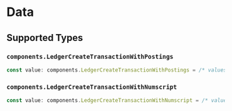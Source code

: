 # Data


## Supported Types

### `components.LedgerCreateTransactionWithPostings`

```typescript
const value: components.LedgerCreateTransactionWithPostings = /* values here */
```

### `components.LedgerCreateTransactionWithNumscript`

```typescript
const value: components.LedgerCreateTransactionWithNumscript = /* values here */
```


